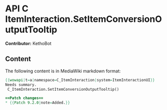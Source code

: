 # API C ItemInteraction.SetItemConversionOutputTooltip

**Contributor:** KethoBot

## Content

The following content is in MediaWiki markdown format:

```mediawiki
{{wowapi|t=a|namespace=C_ItemInteraction|system=ItemInteractionUI}}
Needs summary.
 C_ItemInteraction.SetItemConversionOutputTooltip()

==Patch changes==
* {{Patch 9.2.0|note=Added.}}
```